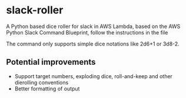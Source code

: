 # slack-roller
A Python based dice roller for slack in AWS Lambda, based on the AWS Python Slack Command Blueprint, follow the instructions in the file

The command only supports simple dice notations like 2d6+1 or 3d8-2.

## Potential improvements

- Support target numbers, exploding dice, roll-and-keep and other dierolling conventions
- Better formatting of output